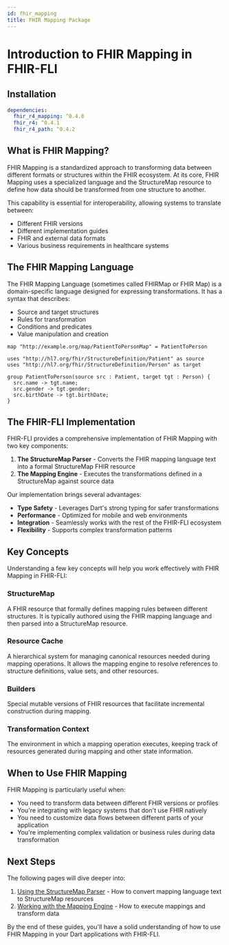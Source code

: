 ```yaml
---
id: fhir_mapping
title: FHIR Mapping Package
---
```


# Introduction to FHIR Mapping in FHIR-FLI

## Installation

```yaml
dependencies:
  fhir_r4_mapping: ^0.4.0
  fhir_r4: ^0.4.1
  fhir_r4_path: ^0.4.2
```

## What is FHIR Mapping?

FHIR Mapping is a standardized approach to transforming data between different formats or structures within the FHIR ecosystem. At its core, FHIR Mapping uses a specialized language and the StructureMap resource to define how data should be transformed from one structure to another.

This capability is essential for interoperability, allowing systems to translate between:
- Different FHIR versions
- Different implementation guides
- FHIR and external data formats
- Various business requirements in healthcare systems

## The FHIR Mapping Language

The FHIR Mapping Language (sometimes called FHIRMap or FHIR Map) is a domain-specific language designed for expressing transformations. It has a syntax that describes:

- Source and target structures
- Rules for transformation
- Conditions and predicates
- Value manipulation and creation

```
map "http://example.org/map/PatientToPersonMap" = PatientToPerson

uses "http://hl7.org/fhir/StructureDefinition/Patient" as source
uses "http://hl7.org/fhir/StructureDefinition/Person" as target

group PatientToPerson(source src : Patient, target tgt : Person) {
  src.name -> tgt.name;
  src.gender -> tgt.gender;
  src.birthDate -> tgt.birthDate;
}
```

## The FHIR-FLI Implementation

FHIR-FLI provides a comprehensive implementation of FHIR Mapping with two key components:

1. **The StructureMap Parser** - Converts the FHIR mapping language text into a formal StructureMap FHIR resource
2. **The Mapping Engine** - Executes the transformations defined in a StructureMap against source data

Our implementation brings several advantages:

- **Type Safety** - Leverages Dart's strong typing for safer transformations
- **Performance** - Optimized for mobile and web environments
- **Integration** - Seamlessly works with the rest of the FHIR-FLI ecosystem
- **Flexibility** - Supports complex transformation patterns

## Key Concepts

Understanding a few key concepts will help you work effectively with FHIR Mapping in FHIR-FLI:

### StructureMap

A FHIR resource that formally defines mapping rules between different structures. It is typically authored using the FHIR mapping language and then parsed into a StructureMap resource.

### Resource Cache

A hierarchical system for managing canonical resources needed during mapping operations. It allows the mapping engine to resolve references to structure definitions, value sets, and other resources.

### Builders

Special mutable versions of FHIR resources that facilitate incremental construction during mapping.

### Transformation Context

The environment in which a mapping operation executes, keeping track of resources generated during mapping and other state information.

## When to Use FHIR Mapping

FHIR Mapping is particularly useful when:

- You need to transform data between different FHIR versions or profiles
- You're integrating with legacy systems that don't use FHIR natively
- You need to customize data flows between different parts of your application
- You're implementing complex validation or business rules during data transformation

## Next Steps

The following pages will dive deeper into:

1. [Using the StructureMap Parser](structure_map_parser.md) - How to convert mapping language text to StructureMap resources
2. [Working with the Mapping Engine](mapping_engine.md) - How to execute mappings and transform data

By the end of these guides, you'll have a solid understanding of how to use FHIR Mapping in your Dart applications with FHIR-FLI.